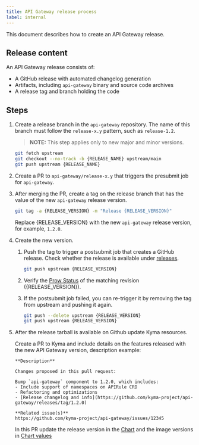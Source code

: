 ```yaml
---
title: API Gateway release process
label: internal
---
```


This document describes how to create an API Gateway release.

## Release content

An API Gateway release consists of:

* A GitHub release with automated changelog generation
* Artifacts, including `api-gateway` binary and source code archives
* A release tag and branch holding the code

## Steps

1. Create a release branch in the `api-gateway` repository. The name of this branch must follow the `release-x.y` pattern, such as `release-1.2`.

   >**NOTE:** This step applies only to new major and minor versions.

   ```bash
   git fetch upstream
   git checkout --no-track -b {RELEASE_NAME} upstream/main
   git push upstream {RELEASE_NAME}
   ```

3. Create a PR to `api-gateway/release-x.y` that triggers the presubmit job for `api-gateway`.

5. After merging the PR, create a tag on the release branch that has the value of the new `api-gateway` release version.

   ```bash
   git tag -a {RELEASE_VERSION} -m "Release {RELEASE_VERSION}"
   ```

   Replace {RELEASE_VERSION} with the new `api-gateway` release version, for example, `1.2.0`.

6. Create the new version.
   1. Push the tag to trigger a postsubmit job that creates a GitHub release. Check whether the release is available under [releases](https://github.com/kyma-project/api-gateway/releases).

      ```bash
      git push upstream {RELEASE_VERSION}
      ```

   2. Verify the [Prow Status](https://status.build.kyma-project.io/?repo=kyma-project%2Fapi-gateway&type=postsubmit) of the matching revision ({RELEASE_VERSION}).

   3. If the postsubmit job failed, you can re-trigger it by removing the tag from upstream and pushing it again.

      ```bash
      git push --delete upstream {RELEASE_VERSION}
      git push upstream {RELEASE_VERSION}
      ```

7. After the release tarball is available on Github update Kyma resources.

   Create a PR to Kyma and include details on the features released with the new API Gateway version, description example:

   ```
   **Description**

   Changes proposed in this pull request:

   Bump `api-gateway` component to 1.2.0, which includes:
   - Include support of namespaces on APIRule CRD
   - Refactoring and optimizations
   - [Release changelog and info](https://github.com/kyma-project/api-gateway/releases/tag/1.2.0)

   **Related issue(s)**
   https://github.com/kyma-project/api-gateway/issues/12345
   ```

   In this PR update the release version in the [Chart](https://github.com/kyma-project/kyma/blob/main/resources/api-gateway/Chart.yaml) and the image versions in [Chart values](https://github.com/kyma-project/kyma/blob/main/resources/api-gateway/values.yaml)
